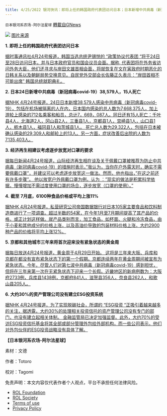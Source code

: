 ```yaml
---
title: 4/25/2022 银河快讯：即将上任的韩国政府代表团访问日本；日本新增中共病毒（新冠病毒covid-19）15人死亡，38,579人被感染
---
```

`日本银河系农场-阿尔法星球` [轉載自GNews](https://gnews.org/zh-hans/2411168/)

![](https://assets.gnews.org/wp-content/uploads/2022/04/56824d3c2ddc4c5491e5613e9699b23a_13_11.jpeg) 
[图片来源](https://topics.smt.docomo.ne.jp/article/tbs/world/tbs-6014724)
 
**1. 即将上任的韩国政府代表团访问日本**
 
[据时事通讯社4月24号报道，韩国当选总统尹锡悦的 “政策协议代表团 “将于24日至28日访问日本，并与日本政府官员和国会议员会面。据称, 代表团将在外务省访问外务大臣，他们还寻求与岸田文雄首相会面，将就恢复在文在寅政府时期恶化的日韩关系以及朝鲜局势交换意见。自民党外交部会长佐藤正久表示：”岸田首相不可能出席” 韩国总统就职典礼。](https://www.jiji.com/jc/article?k=2022042400215&amp;g=int)
 
**2. 日本24日新增中共病毒（新冠病毒covid-19）38,579人，15人死亡**
 
[据NHK 4月24号报道，24日日本新增38,579人感染中共病毒（新冠病毒covid-19），包括在机场被隔离的人在内，日本国内感染的总人数为7,668,375人，加上游轮上感染的712名乘客和船员，总计7，669，087人。同日还有15人死亡：千叶县4人，北海道2人，冈山县2人，三重县1人，京都县1人，宫崎县1人，山口县1人，枥木县1人，福冈县1人和茨城县1人。 死亡总人数为29,322人，包括在日本被确认感染的29,309人和邮轮上的13人。另一方面，症状改善后出院的人数为7,135,403人。](https://www3.nhk.or.jp/news/html/20220424/k10013597051000.html)
 
**3. 经济再生相建议考虑逐步放宽对口罩的要求**
 
[据每日新闻4月24号报道，山际经济再生相在谈及关于佩戴口罩被推荐为防止中共病毒（新冠病毒covid-19）的措施时表示，”我认为，当你在户外露天时，确实不需要佩戴口罩”，并建议可以考虑逐步放宽这一做法。然而，他也指出，”在这之前还有许多步骤”。 他以放宽户外佩戴口罩为例，认为 ：”现实的做法是积累科学依据，慢慢增加不需过度使用口罩的场合，逐步放宽（口罩的使用）。”](https://news.yahoo.co.jp/articles/9097d9d8a7cdcf9355c6b5bd76c91a1b0126b62f)
 
**4.** **截至** **7月底，6100种食品价格或平均上涨11%**
 
[据NHK 4月24号报道，私营研究公司帝国数据银行对日本105家主要食品和饮料制造商进行了一项调查。超过半数的54家，在今年1月至7月期间提高了其产品的价格，或正计划这样做。就产品类别而言，加工食品，如杯面、火腿和冷冻食品，由于小麦和其他成分的价格上涨，以及高油价导致的包装材料价格上涨，大约2900种产品的价格将平均上涨12%。](https://www3.nhk.or.jp/news/html/20220424/k10013596301000.html)
 
**5. 京都和其他城市三年来将首次迎来没有紧急状态的黄金周**
 
[据每日放送4月24号报道，黄金周于4月29日开始。 这将是三年来大阪、兵库和京都在都没有宣布紧急状态下的第一个假期。京都连续两年在黄金周期间被宣布为紧急状态。今年，尽管人们对第七波中共病毒（新冠病毒covid-19）感到担忧，但将在三年来第一次在无紧急状态下迎来一个长假。近畿地区的新病例数为：大阪府2733例，兵库县1438例，京都府841人，滋贺县356人，奈良县262人，和歌山县205人。](https://news.yahoo.co.jp/articles/d1651710708564ca4dbfe4db4a687b5224e5ef96)
 
**6. 大约30%的资产管理公司没有建立ESG投资系统**
 
[据NHK 4月24号报道，为了实现脱碳社会，所谓的 “ESG投资 “正吸引着越来越多的关注，据透露，大约30%的处理相关投资信托的资产管理公司没有专门的部门，也没有建立起相关体制。 金融监管局已决定加强监督。此外，大约70%的受访ESG投资信托基金将其全部或部分管理外包给外部机构，而一些公司表示，他们对外包伙伴的ESG投资战略没有具体了解。](https://news.yahoo.co.jp/articles/d1651710708564ca4dbfe4db4a687b5224e5ef96)
 
**【日本银河系农场-阿尔法星球】**
 
素材：文德
 
作者：Totoro
 
校对：Tagomi

免责声明：本文内容仅代表作者个人观点，平台不承担任何法律风险。
  
- [ROL Foundation](https://rolfoundation.org/)
- [ROL Society](https://rolsociety.org/)
- [Terms of use](https://gnews.org/terms-of-use-3/)
- [Privacy Policy](https://gnews.org/privacy-policy/)
